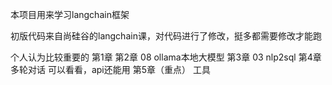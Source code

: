 本项目用来学习langchain框架

初版代码来自尚硅谷的langchain课，对代码进行了修改，挺多都需要修改才能跑

个人认为比较重要的
第1章
第2章 08 ollama本地大模型
第3章 03 nlp2sql
第4章 多轮对话 可以看看，api还能用
第5章（重点） 工具
